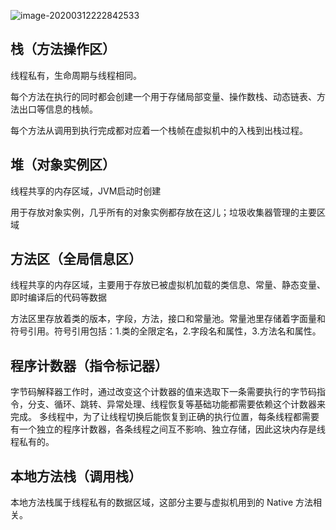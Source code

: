 ![image-20200312222842533](C:\Users\liudong\AppData\Roaming\Typora\typora-user-images\image-20200312222842533.png)

## 栈（方法操作区）

线程私有，生命周期与线程相同。

每个方法在执行的同时都会创建一个用于存储局部变量、操作数栈、动态链表、方法出口等信息的栈帧。

每个方法从调用到执行完成都对应着一个栈帧在虚拟机中的入栈到出栈过程。



## 堆（对象实例区）

线程共享的内存区域，JVM启动时创建

用于存放对象实例，几乎所有的对象实例都存放在这儿；垃圾收集器管理的主要区域

## 方法区（全局信息区）

线程共享的内存区域，主要用于存放已被虚拟机加载的类信息、常量、静态变量、即时编译后的代码等数据

方法区里存放着类的版本，字段，方法，接口和常量池。常量池里存储着字面量和符号引用。符号引用包括：1.类的全限定名，2.字段名和属性，3.方法名和属性。

## 程序计数器（指令标记器）

字节码解释器工作时，通过改变这个计数器的值来选取下一条需要执行的字节码指令，分支、循环、跳转、异常处理、线程恢复等基础功能都需要依赖这个计数器来完成。
多线程中，为了让线程切换后能恢复到正确的执行位置，每条线程都需要有一个独立的程序计数器，各条线程之间互不影响、独立存储，因此这块内存是线程私有的。

## 本地方法栈（调用栈）

本地方法栈属于线程私有的数据区域，这部分主要与虚拟机用到的 Native 方法相关。